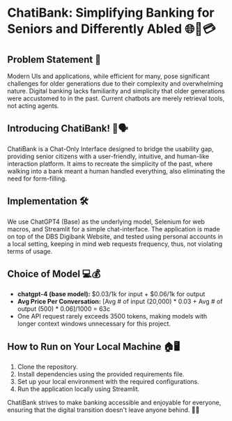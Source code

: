 # ChatiBank: Simplifying Banking for Seniors and Differently Abled 🌐💬💳

## Problem Statement 🤔

Modern UIs and applications, while efficient for many, pose significant challenges for older generations due to their complexity and overwhelming nature. Digital banking lacks familiarity and simplicity that older generations were accustomed to in the past. Current chatbots are merely retrieval tools, not acting agents.

## Introducing ChatiBank! 🚀🗣️

ChatiBank is a Chat-Only Interface designed to bridge the usability gap, providing senior citizens with a user-friendly, intuitive, and human-like interaction platform. It aims to recreate the simplicity of the past, where walking into a bank meant a human handled everything, also eliminating the need for form-filling.

## Implementation 🛠️

We use ChatGPT4 (Base) as the underlying model, Selenium for web macros, and Streamlit for a simple chat-interface. The application is made on top of the DBS Digibank Website, and tested using personal accounts in a local setting, keeping in mind web requests frequency, thus, not violating terms of usage.

## Choice of Model 💻💰

- **chatgpt-4 (base model):** $0.03/1k for input + $0.06/1k for output
- **Avg Price Per Conversation:** [Avg # of input (20,000) * 0.03 + Avg # of output (500) * 0.06]/1000 = 63c
- One API request rarely exceeds 3500 tokens, making models with longer context windows unnecessary for this project.

## How to Run on Your Local Machine 🏠🖥️

1. Clone the repository.
2. Install dependencies using the provided requirements file.
3. Set up your local environment with the required configurations.
4. Run the application locally using Streamlit.

ChatiBank strives to make banking accessible and enjoyable for everyone, ensuring that the digital transition doesn't leave anyone behind. 💙🤖

